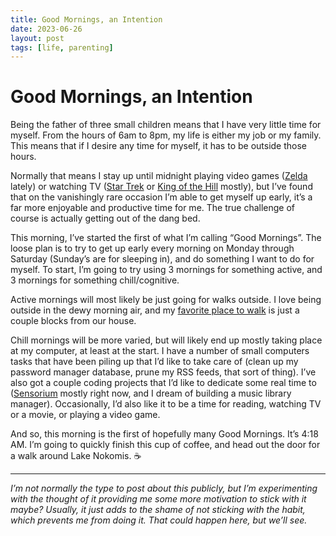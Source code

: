 ```yaml
---
title: Good Mornings, an Intention
date: 2023-06-26
layout: post
tags: [life, parenting]
---
```


# Good Mornings, an Intention

Being the father of three small children means that I have very little time for myself. From the hours of 6am to 8pm, my life is either my job or my family. This means that if I desire any time for myself, it has to be outside those hours.

Normally that means I stay up until midnight playing video games ([Zelda](https://en.wikipedia.org/wiki/The_Legend_of_Zelda:_Tears_of_the_Kingdom?wprov=sfti1) lately) or watching TV ([Star Trek](https://en.wikipedia.org/wiki/Star_Trek:_Strange_New_Worlds) or [King of the Hill](https://en.wikipedia.org/wiki/King_of_the_Hill) mostly), but I’ve found that on the vanishingly rare occasion I’m able to get myself up early, it’s a far more enjoyable and productive time for me. The true challenge of course is actually getting out of the dang bed.

This morning, I’ve started the first of what I’m calling “Good Mornings”. The loose plan is to try to get up early every morning on Monday through Saturday (Sunday’s are for sleeping in), and do something I want to do for myself. To start, I’m going to try using 3 mornings for something active, and 3 mornings for something chill/cognitive.

Active mornings will most likely be just going for walks outside. I love being outside in the dewy morning air, and my [favorite place to walk](https://en.wikipedia.org/wiki/Lake_Nokomis) is just a couple blocks from our house.

Chill mornings will be more varied, but will likely end up mostly taking place at my computer, at least at the start. I have a number of small computers tasks that have been piling up that I’d like to take care of (clean up my password manager database, prune my RSS feeds, that sort of thing). I’ve also got a couple coding projects that I’d like to dedicate some real time to ([Sensorium](https://github.com/hisaac/Sensorium) mostly right now, and I dream of building a music library manager). Occasionally, I’d also like it to be a time for reading, watching TV or a movie, or playing a video game.

And so, this morning is the first of hopefully many Good Mornings. It’s 4:18 AM. I’m going to quickly finish this cup of coffee, and head out the door for a walk around Lake Nokomis. ☕️

- - -

*I’m not normally the type to post about this publicly, but I’m experimenting with the thought of it providing me some more motivation to stick with it maybe? Usually, it just adds to the shame of not sticking with the habit, which prevents me from doing it. That could happen here, but we’ll see.*